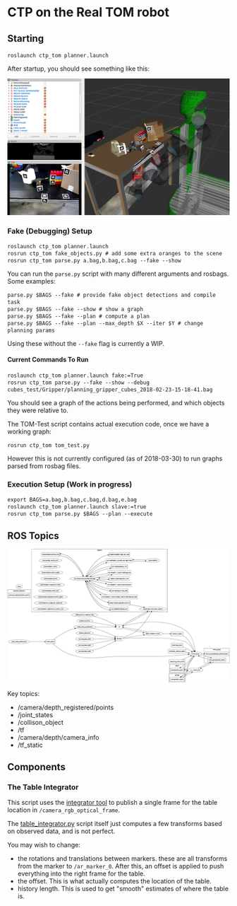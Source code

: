 
# CTP on the Real TOM robot

## Starting

```
roslaunch ctp_tom planner.launch
```

After startup, you should see something like this:

![TOM with blocks, box, and drill in RVIZ](tom_high_table_workspace.png)

### Fake (Debugging) Setup

```
roslaunch ctp_tom planner.launch
rosrun ctp_tom fake_objects.py # add some extra oranges to the scene
rosrun ctp_tom parse.py a.bag,b.bag,c.bag --fake --show
```

You can run the `parse.py` script with many different arguments and rosbags. Some examples:

```
parse.py $BAGS --fake # provide fake object detections and compile task
parse.py $BAGS --fake --show # show a graph
parse.py $BAGS --fake --plan # compute a plan
parse.py $BAGS --fake --plan --max_depth $X --iter $Y # change planning params
```

Using these without the `--fake` flag is currently a WIP.

#### Current Commands To Run

```
roslaunch ctp_tom planner.launch fake:=True
rosrun ctp_tom parse.py --fake --show --debug cubes_test/Gripper/planning_gripper_cubes_2018-02-23-15-18-41.bag
```

You should see a graph of the actions being performed, and which objects they were relative to.

The TOM-Test script contains actual execution code, once we have a working graph:
```
rosrun ctp_tom tom_test.py
```

However this is not currently configured (as of 2018-03-30) to run graphs parsed from rosbag files.

### Execution Setup (Work in progress)

```
export BAGS=a.bag,b.bag,c.bag,d.bag,e.bag
roslaunch ctp_tom planner.launch slave:=true
rosrun ctp_tom parse.py $BAGS --plan --execute
```

## ROS Topics

![RQT Graph from planner.launch](ctp_tom_basics.png)

Key topics:
  - /camera/depth_registered/points
  - /joint_states
  - /collison_object 
  - /tf
  - /camera/depth/camera_info
  - /tf_static

## Components

### The Table Integrator

This script uses the [integrator tool](../costar_task_plan/python/costar_task_plan/robotics/perception/transform_integrator.py) to publish a single frame for the table location in `/camera_rgb_optical_frame`.

The [table_integrator.py](../ctp_tom/scripts/table_integrator.py) script itself just computes a few transforms based on observed data, and is not perfect.

You may wish to change:
  - the rotations and translations between markers. these are all transforms from the marker to `/ar_marker_0`. After this, an offset is applied to push everything into the right frame for the table.
  - the offset. This is what actually computes the location of the table.
  - history length. This is used to get "smooth" estimates of where the table is.

